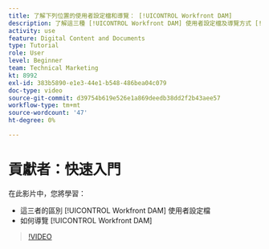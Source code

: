 ```yaml
---
title: 了解下列位置的使用者設定檔和導覽： [!UICONTROL Workfront DAM]
description: 了解這三種 [!UICONTROL Workfront DAM] 使用者設定檔及導覽方式 [!UICONTROL Workfront DAM].
activity: use
feature: Digital Content and Documents
type: Tutorial
role: User
level: Beginner
team: Technical Marketing
kt: 8992
exl-id: 383b5890-e1e3-44e1-b548-486bea04c079
doc-type: video
source-git-commit: d39754b619e526e1a869deedb38dd2f2b43aee57
workflow-type: tm+mt
source-wordcount: '47'
ht-degree: 0%

---
```


# 貢獻者：快速入門

在此影片中，您將學習：

* 這三者的區別 [!UICONTROL Workfront DAM] 使用者設定檔
* 如何導覽 [!UICONTROL Workfront DAM]

>[!VIDEO](https://video.tv.adobe.com/v/335252/?quality=12)
